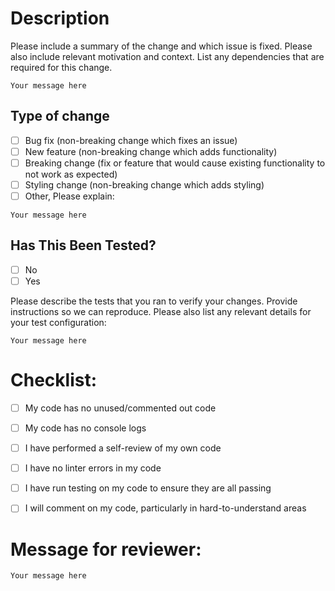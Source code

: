 # Description
Please include a summary of the change and which issue is fixed. Please also include relevant motivation and context. List any dependencies that are required for this change.

```Your message here```


## Type of change
- [ ] Bug fix (non-breaking change which fixes an issue)
- [ ] New feature (non-breaking change which adds functionality)
- [ ] Breaking change (fix or feature that would cause existing functionality to not work as expected)
- [ ] Styling change (non-breaking change which adds styling)
- [ ] Other, Please explain:

```Your message here```


## Has This Been Tested?
- [ ] No
- [ ] Yes

Please describe the tests that you ran to verify your changes. Provide instructions so we can reproduce. Please also list any relevant details for your test configuration:

```Your message here```


# Checklist:
- [ ] My code has no unused/commented out code
- [ ] My code has no console logs
- [ ] I have performed a self-review of my own code
- [ ] I have no linter errors in my code
- [ ] I have run testing on my code to ensure they are all passing
- [ ] I will comment on my code, particularly in hard-to-understand areas


# Message for reviewer:

```Your message here```